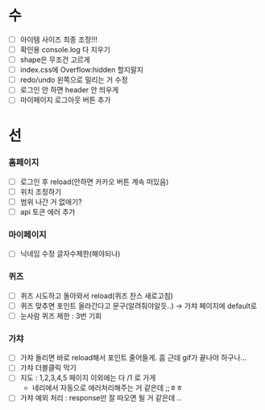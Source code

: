 # 수
- [ ]  아이템 사이즈 최종 조정!!!
- [ ]  확인용 console.log 다 지우기
- [ ]  shape은 무조건 고르게
- [ ]  index.css에 Overflow:hidden 할지말지
- [ ]  redo/undo 왼쪽으로 밀리는 거 수정
- [ ]  로그인 안 하면 header 안 띄우게
- [ ]  마이페이지 로그아웃 버튼 추가

# 선
### 홈페이지

- [ ]  로그인 후 reload(안하면 카카오 버튼 계속 떠있음)
- [ ]  위치 조정하기
- [ ]  범위 나간 거 없애기?
- [ ]  api 토큰 에러 추가

### 마이페이지

- [ ]  닉네임 수정 글자수제한(해야되나)

### 퀴즈

- [ ]  퀴즈 시도하고 돌아와서 reload(퀴즈 찬스 새로고침)
- [ ]  퀴즈 맞추면 포인트 올라간다고 문구(알려줘야알듯..) → 가챠 페이지에 default로
- [ ]  눈사람 퀴즈 제한 : 3번 기회

### 가챠

- [ ]  가챠 돌리면 바로 reload해서 포인트 줄어들게. 흠 근데 gif가 끝나야 하구나…
- [ ]  가챠 더블클릭 막기
- [ ]  지도 : 1,2,3,4,5 페이지 이외에는 다 /1 로 가게
    - 네리에서 자동으로 에러처리해주는 거 같은데 ;;ㅎㅎ
- [ ]  가챠 예외 처리 : response만 잘 따오면 될 거 같은데 ..